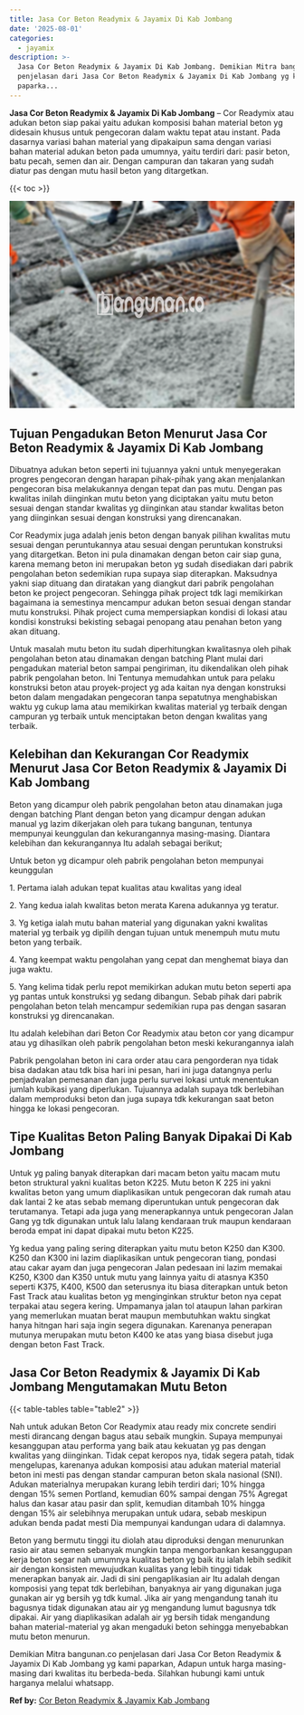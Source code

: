 ```yaml
---
title: Jasa Cor Beton Readymix & Jayamix Di Kab Jombang
date: '2025-08-01'
categories:
  - jayamix
description: >-
  Jasa Cor Beton Readymix & Jayamix Di Kab Jombang. Demikian Mitra bangunan.co
  penjelasan dari Jasa Cor Beton Readymix & Jayamix Di Kab Jombang yg kami
  paparka...
---
```


**Jasa Cor Beton Readymix & Jayamix Di Kab Jombang** – Cor Readymix atau adukan beton siap pakai yaitu adukan komposisi bahan material beton yg didesain khusus untuk pengecoran dalam waktu tepat atau instant. Pada dasarnya variasi bahan material yang dipakaipun sama dengan variasi bahan material adukan beton pada umumnya, yaitu terdiri dari: pasir beton, batu pecah, semen dan air. Dengan campuran dan takaran yang sudah diatur pas dengan mutu hasil beton yang ditargetkan.

{{< toc >}}

![Jasa Cor Beton Readymix & Jayamix Di Kab Jombang](/images/jasa-cor-readymix-41.png)

## Tujuan Pengadukan Beton Menurut Jasa Cor Beton Readymix & Jayamix Di Kab Jombang

Dibuatnya adukan beton seperti ini tujuannya yakni untuk menyegerakan progres pengecoran dengan harapan pihak-pihak yang akan menjalankan pengecoran bisa melakukannya dengan tepat dan pas mutu. Dengan pas kwalitas inilah diinginkan mutu beton yang diciptakan yaitu mutu beton sesuai dengan standar kwalitas yg diinginkan atau standar kwalitas beton yang diinginkan sesuai dengan konstruksi yang direncanakan.

Cor Readymix juga adalah jenis beton dengan banyak pilihan kwalitas mutu sesuai dengan peruntukannya atau sesuai dengan peruntukan konstruksi yang ditargetkan. Beton ini pula dinamakan dengan beton cair siap guna, karena memang beton ini merupakan beton yg sudah disediakan dari pabrik pengolahan beton sedemikian rupa supaya siap diterapkan. Maksudnya yakni siap dituang dan diratakan yang diangkut dari pabrik pengolahan beton ke project pengecoran. Sehingga pihak project tdk lagi memikirkan bagaimana ia semestinya mencampur adukan beton sesuai dengan standar mutu konstruksi. Pihak project cuma mempersiapkan kondisi di lokasi atau kondisi konstruksi bekisting sebagai penopang atau penahan beton yang akan dituang.

Untuk masalah mutu beton itu sudah diperhitungkan kwalitasnya oleh pihak pengolahan beton atau dinamakan dengan batching Plant mulai dari pengadukan material beton sampai pengiriman, itu dikendalikan oleh pihak pabrik pengolahan beton. Ini Tentunya memudahkan untuk para pelaku konstruksi beton atau proyek-project yg ada kaitan nya dengan konstruksi beton dalam mengadakan pengecoran tanpa sepatutnya menghabiskan waktu yg cukup lama atau memikirkan kwalitas material yg terbaik dengan campuran yg terbaik untuk menciptakan beton dengan kwalitas yang terbaik.

## Kelebihan dan Kekurangan Cor Readymix Menurut Jasa Cor Beton Readymix & Jayamix Di Kab Jombang

Beton yang dicampur oleh pabrik pengolahan beton atau dinamakan juga dengan batching Plant dengan beton yang dicampur dengan adukan manual yg lazim dikerjakan oleh para tukang bangunan, tentunya mempunyai keunggulan dan kekurangannya masing-masing. Diantara kelebihan dan kekurangannya Itu adalah sebagai berikut;

Untuk beton yg dicampur oleh pabrik pengolahan beton mempunyai keunggulan

1\. Pertama ialah adukan tepat kualitas atau kwalitas yang ideal

2\. Yang kedua ialah kwalitas beton merata Karena adukannya yg teratur.

3\. Yg ketiga ialah mutu bahan material yang digunakan yakni kwalitas material yg terbaik yg dipilih dengan tujuan untuk menempuh mutu mutu beton yang terbaik.

4\. Yang keempat waktu pengolahan yang cepat dan menghemat biaya dan juga waktu.

5\. Yang kelima tidak perlu repot memikirkan adukan mutu beton seperti apa yg pantas untuk konstruksi yg sedang dibangun. Sebab pihak dari pabrik pengolahan beton telah mencampur sedemikian rupa pas dengan sasaran konstruksi yg direncanakan.

Itu adalah kelebihan dari Beton Cor Readymix atau beton cor yang dicampur atau yg dihasilkan oleh pabrik pengolahan beton meski kekurangannya ialah

Pabrik pengolahan beton ini cara order atau cara pengorderan nya tidak bisa dadakan atau tdk bisa hari ini pesan, hari ini juga datangnya perlu penjadwalan pemesanan dan juga perlu survei lokasi untuk menentukan jumlah kubikasi yang diperlukan. Tujuannya adalah supaya tdk berlebihan dalam memproduksi beton dan juga supaya tdk kekurangan saat beton hingga ke lokasi pengecoran.

## Tipe Kualitas Beton Paling Banyak Dipakai Di Kab Jombang

Untuk yg paling banyak diterapkan dari macam beton yaitu macam mutu beton struktural yakni kualitas beton K225. Mutu beton K 225 ini yakni kwalitas beton yang umum diaplikasikan untuk pengecoran dak rumah atau dak lantai 2 ke atas sebab memang diperuntukan untuk pengecoran dak terutamanya. Tetapi ada juga yang menerapkannya untuk pengecoran Jalan Gang yg tdk digunakan untuk lalu lalang kendaraan truk maupun kendaraan beroda empat ini dapat dipakai mutu beton K225.

Yg kedua yang paling sering diterapkan yaitu mutu beton K250 dan K300. K250 dan K300 ini lazim diaplikasikan untuk pengecoran tiang, pondasi atau cakar ayam dan juga pengecoran Jalan pedesaan ini lazim memakai K250, K300 dan K350 untuk mutu yang lainnya yaitu di atasnya K350 seperti K375, K400, K500 dan seterusnya itu biasa diterapkan untuk beton Fast Track atau kualitas beton yg menginginkan struktur beton nya cepat terpakai atau segera kering. Umpamanya jalan tol ataupun lahan parkiran yang memerlukan muatan berat maupun membutuhkan waktu singkat hanya hitngan hari saja ingin segera digunakan. Karenanya penerapan mutunya merupakan mutu beton K400 ke atas yang biasa disebut juga dengan beton Fast Track.

## Jasa Cor Beton Readymix & Jayamix Di Kab Jombang Mengutamakan Mutu Beton

{{< table-tables table="table2" >}}

Nah untuk adukan Beton Cor Readymix atau ready mix concrete sendiri mesti dirancang dengan bagus atau sebaik mungkin. Supaya mempunyai kesanggupan atau performa yang baik atau kekuatan yg pas dengan kwalitas yang diinginkan. Tidak cepat keropos nya, tidak segera patah, tidak mengelupas, karenanya adukan komposisi atau adukan material material beton ini mesti pas dengan standar campuran beton skala nasional (SNI). Adukan materialnya merupakan kurang lebih terdiri dari; 10% hingga dengan 15% semen Portland, kemudian 60% sampai dengan 75% Agregat halus dan kasar atau pasir dan split, kemudian ditambah 10% hingga dengan 15% air selebihnya merupakan untuk udara, sebab meskipun adukan benda padat mesti Dia mempunyai kandungan udara di dalamnya.

Beton yang bermutu tinggi itu diolah atau diproduksi dengan menurunkan rasio air atau semen sebanyak mungkin tanpa mengorbankan kesanggupan kerja beton segar nah umumnya kualitas beton yg baik itu ialah lebih sedikit air dengan konsisten mewujudkan kualitas yang lebih tinggi tidak menerapkan banyak air. Jadi di sini pengaplikasian air Itu adalah dengan komposisi yang tepat tdk berlebihan, banyaknya air yang digunakan juga gunakan air yg bersih yg tdk kumal. Jika air yang mengandung tanah itu bagusnya tidak digunakan atau air yg mengandung lumut bagusnya tdk dipakai. Air yang diaplikasikan adalah air yg bersih tidak mengandung bahan material-material yg akan mengaduki beton sehingga menyebabkan mutu beton menurun.

Demikian Mitra bangunan.co penjelasan dari Jasa Cor Beton Readymix & Jayamix Di Kab Jombang yg kami paparkan, Adapun untuk harga masing-masing dari kwalitas itu berbeda-beda. Silahkan hubungi kami untuk harganya melalui whatsapp.

**Ref by:** [Cor Beton Readymix & Jayamix Kab Jombang](https://id.wikipedia.org/wiki/Cor)

